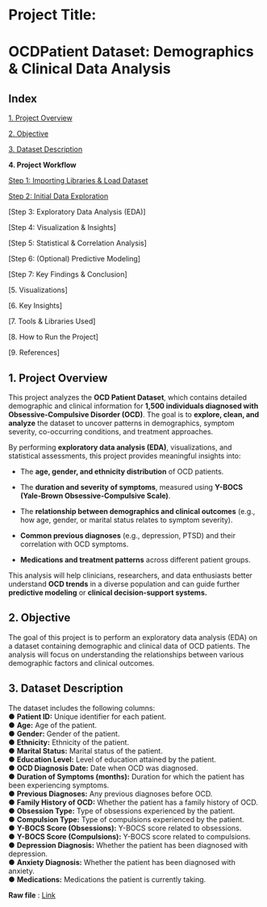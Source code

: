 # **Project Title:** 
# **OCDPatient Dataset: Demographics & Clinical Data Analysis**

## **Index**

[1. Project Overview](https://github.com/anmoljaincma/project_3_internship_unified_mentor/blob/main/README.md#1-project-overview)

[2. Objective](https://github.com/anmoljaincma/project_3_internship_unified_mentor?tab=readme-ov-file#2-objective)

[3. Dataset Description](https://github.com/anmoljaincma/project_3_internship_unified_mentor?tab=readme-ov-file#3-dataset-description)

**4. Project Workflow**

[Step 1: Importing Libraries & Load Dataset](https://colab.research.google.com/drive/1AlHlwZX7C79wcIb3I0W4EzQYE4wCptoE#scrollTo=29hH6zZW5B6u)

[Step 2: Initial Data Exploration](https://colab.research.google.com/drive/1AlHlwZX7C79wcIb3I0W4EzQYE4wCptoE#scrollTo=4MDwjk19sOsE)

[Step 3: Exploratory Data Analysis (EDA)]

[Step 4: Visualization & Insights]

[Step 5: Statistical & Correlation Analysis]

[Step 6: (Optional) Predictive Modeling]

[Step 7: Key Findings & Conclusion]

[5. Visualizations]

[6. Key Insights]

[7. Tools & Libraries Used]

[8. How to Run the Project]

[9. References]

## **1. Project Overview**  

This project analyzes the **OCD Patient Dataset**, which contains detailed demographic and clinical information for **1,500 individuals diagnosed with Obsessive-Compulsive Disorder (OCD)**. The goal is to **explore, clean, and analyze** the dataset to uncover patterns in demographics, symptom severity, co-occurring conditions, and treatment approaches.

By performing **exploratory data analysis (EDA)**, visualizations, and statistical assessments, this project provides meaningful insights into:

- The **age, gender, and ethnicity distribution** of OCD patients.

- The **duration and severity of symptoms**, measured using **Y-BOCS (Yale‑Brown Obsessive-Compulsive Scale)**.

- The **relationship between demographics and clinical outcomes** (e.g., how age, gender, or marital status relates to symptom severity).

- **Common previous diagnoses** (e.g., depression, PTSD) and their correlation with OCD symptoms.

- **Medications and treatment patterns** across different patient groups.

This analysis will help clinicians, researchers, and data enthusiasts better understand **OCD trends** in a diverse population and can guide further **predictive modeling** or **clinical decision-support systems.**

## **2. Objective**
 The goal of this project is to perform an exploratory data analysis (EDA) on a dataset containing demographic and clinical data of OCD patients. The analysis will focus on
 understanding the relationships between various demographic factors and clinical outcomes.

## **3. Dataset Description**  
 The dataset includes the following columns:  
 ● **Patient ID:** Unique identifier for each patient.  
 ● **Age:** Age of the patient.  
 ● **Gender:** Gender of the patient.  
 ● **Ethnicity:** Ethnicity of the patient.  
 ● **Marital Status:** Marital status of the patient.  
 ● **Education Level:** Level of education attained by the patient.  
 ● **OCD Diagnosis Date:** Date when OCD was diagnosed.  
 ● **Duration of Symptoms (months):** Duration for which the patient has been experiencing symptoms.  
 ● **Previous Diagnoses:** Any previous diagnoses before OCD.  
 ● **Family History of OCD:** Whether the patient has a family history of OCD.  
 ● **Obsession Type:** Type of obsessions experienced by the patient.  
 ● **Compulsion Type:** Type of compulsions experienced by the patient.  
 ● **Y-BOCS Score (Obsessions):** Y-BOCS score related to obsessions.  
 ● **Y-BOCS Score (Compulsions):** Y-BOCS score related to compulsions.  
 ● **Depression Diagnosis:** Whether the patient has been diagnosed with depression.  
 ● **Anxiety Diagnosis:** Whether the patient has been diagnosed with anxiety.  
 ● **Medications:** Medications the patient is currently taking.  

**Raw file** : [Link](https://github.com/anmoljaincma/project_3_internship_unified_mentor/blob/main/OCD%20Patient%20Dataset_%20Demographics%20%26%20Clinical%20Data%20-%20OCD%20Patient%20Dataset_%20Demographics%20%26%20Clinical%20Data.csv)
